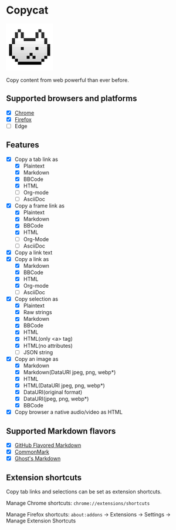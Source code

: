 # Copycat
![copycat-logo]

Copy content from web powerful than ever before.

[copycat-logo]: src/assets/images/icon-128.png

## Supported browsers and platforms
- [x] [Chrome]
- [x] [Firefox]
- [ ] Edge

[Chrome]: https://chrome.google.com/webstore/detail/jdjbiojkklnaeoanimopafmnmhldejbg
[Firefox]: https://addons.mozilla.org/firefox/addon/extension-copycat/

## Features
- [x] Copy a tab link as
  - [x] Plaintext
  - [x] Markdown
  - [x] BBCode
  - [x] HTML
  - [ ] Org-mode
  - [ ] AsciiDoc
- [x] Copy a frame link as
  - [x] Plaintext
  - [x] Markdown
  - [x] BBCode
  - [x] HTML
  - [ ] Org-Mode
  - [ ] AsciiDoc
- [x] Copy a link text
- [x] Copy a link as
  - [x] Markdown
  - [x] BBCode
  - [x] HTML
  - [x] Org-mode
  - [ ] AsciiDoc
- [x] Copy selection as
  - [x] Plaintext
  - [x] Raw strings
  - [x] Markdown
  - [x] BBCode
  - [x] HTML
  - [x] HTML(only \<a\> tag)
  - [x] HTML(no attributes)
  - [ ] JSON string
- [x] Copy an image as
  - [x] Markdown
  - [x] Markdown(DataURI jpeg, png, webp\*)
  - [x] HTML
  - [x] HTML(DataURI jpeg, png, webp\*)
  - [x] DataURI(original format)
  - [x] DataURI(jpeg, png, webp\*)
  - [x] BBCode
- [x] Copy browser a native audio/video as HTML

## Supported Markdown flavors
- [x] [GitHub Flavored Markdown]
- [x] [CommonMark]
- [x] [Ghost's Markdown]

[GitHub Flavored Markdown]: https://github.github.com/gfm/
[CommonMark]: http://commonmark.org/
[Ghost's Markdown]: https://help.ghost.org/article/4-markdown-guide

## Extension shortcuts
Copy tab links and selections can be set as extension shortcuts.

Manage Chrome shortcuts:
`chrome://extensions/shortcuts`

Manage Firefox shortcuts:
`about:addons` -> Extensions -> Settings -> Manage Extension Shortcuts
